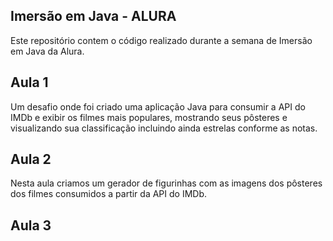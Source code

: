 ## Imersão em Java - ALURA

Este repositório contem o código realizado durante a semana de Imersão em Java da Alura. 

## Aula 1

Um desafio onde foi criado uma aplicação Java para consumir a API do IMDb e exibir os filmes mais populares, mostrando seus pôsteres e visualizando sua classificação incluindo ainda estrelas conforme as notas.    

## Aula 2

Nesta aula criamos um gerador de figurinhas com as imagens dos pôsteres dos filmes consumidos a partir da API do IMDb.

## Aula 3
